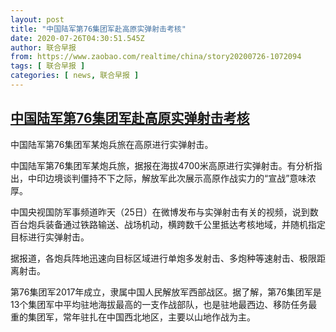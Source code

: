 ```yaml
---
layout: post
title: "中国陆军第76集团军赴高原实弹射击考核"
date: 2020-07-26T04:30:51.545Z
author: 联合早报
from: https://www.zaobao.com/realtime/china/story20200726-1072094
tags: [ 联合早报 ]
categories: [ news, 联合早报 ]
---
```

<!--1595764920000-->
[中国陆军第76集团军赴高原实弹射击考核](https://www.zaobao.com/realtime/china/story20200726-1072094)
------

<div>
<div class="figure-media"><img class="img-fluid lazyload" data-src="https://www.zaobao.com.sg/sites/default/files/styles/article_large_full/public/images/202007/20200726/bkn-20200725213840719-0725_00952_001_02p.jpg?itok=OJQh6oP3" title="中国陆军第76集团军某炮兵旅在高原进行实弹射击。" alt src="https://www.zaobao.com.sg/sites/default/files/styles/article_large_full/public/images/202007/20200726/bkn-20200725213840719-0725_00952_001_02p.jpg?itok=OJQh6oP3" referrerpolicy="no-referrer"></div><figcaption>中国陆军第76集团军某炮兵旅在高原进行实弹射击。</figcaption><p>中国陆军第76集团军某炮兵旅，据报在海拔4700米高原进行实弹射击。有分析指出，中印边境谈判僵持不下之际，解放军此次展示高原作战实力的“宣战”意味浓厚。</p><p>中国央视国防军事频道昨天（25日）在微博发布与实弹射击有关的视频，说到数百台炮兵装备通过铁路输送、战场机动，横跨数千公里抵达考核地域，并随机指定目标进行实弹射击。</p><p>据报道，各炮兵阵地迅速向目标区域进行单炮多发射击、多炮种等速射击、极限距离射击。</p><section id="imu"><div id="dfp-ad-imu1-wrapper" class="dfp-tag-wrapper"><div id="dfp-ad-imu1" class="dfp-tag-wrapper"></div></div></section><p>第76集团军2017年成立，隶属中国人民解放军西部战区。据了解，第76集团军是13个集团军中平均驻地海拔最高的一支作战部队，也是驻地最西边、移防任务最重的集团军，常年驻扎在中国西北地区，主要以山地作战为主。</p><div id="innity-in-post"></div><div id="dfp-ad-midarticlespecial-wrapper" class="dfp-tag-wrapper"><div id="dfp-ad-midarticlespecial" class="dfp-tag-wrapper"></div></div>
</div>
